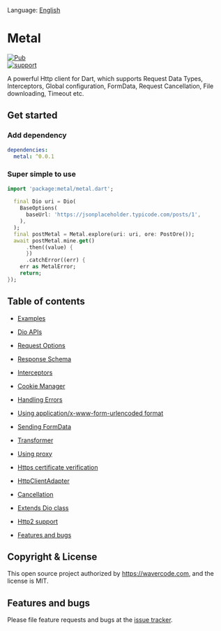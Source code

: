 
Language: [English](README.md)

# Metal
[![Pub](https://img.shields.io/pub/v/metal.svg?style=flat-square)](https://pub.dartlang.org/packages/metal)  
[![support](https://img.shields.io/badge/platform-flutter%7Cflutter%20web%7Cdart%20vm-ff69b4.svg?style=flat-square)](https://github.com/codeBlock/metal)

A powerful Http client for Dart, which supports Request Data Types, Interceptors, Global configuration, FormData, Request Cancellation, File downloading, Timeout etc.

## Get started

### Add dependency

```yaml  
dependencies:  
  metal: ^0.0.1
```  

### Super simple to use

```dart  
import 'package:metal/metal.dart';
  
  final Dio uri = Dio(  
    BaseOptions(  
      baseUrl: 'https://jsonplaceholder.typicode.com/posts/1',  
    ),  
  );  
  final postMetal = Metal.explore(uri: uri, ore: PostOre());  
  await postMetal.mine.get()
	  .then((value) {
	  })
	  .catchError((err) {  
    err as MetalError;  
    return;
});
```  


## Table of contents

- [Examples](#examples)

- [Dio APIs](#metal-apis)

- [Request Options](#request-options)

- [Response Schema](#response-schema)

- [Interceptors](#interceptors)

- [Cookie Manager](#cookie-manager)

- [Handling Errors](#handling-errors)

- [Using application/x-www-form-urlencoded format](#using-applicationx-www-form-urlencoded-format)

- [Sending FormData](#sending-formdata)

- [Transformer](#transformer)

- [Using proxy](#using-proxy)

- [Https certificate verification](#https-certificate-verification)

- [HttpClientAdapter](#httpclientadapter )

- [Cancellation](#cancellation)

- [Extends Dio class](#extends-dio-class)

- [Http2 support](#http2-support )

- [Features and bugs](#features-and-bugs)



## Copyright & License

This open source project authorized by https://wavercode.com, and the license is MIT.

## Features and bugs

Please file feature requests and bugs at the [issue tracker][tracker].

[tracker]: https://github.com/codeBlock25/metal/issues 
  